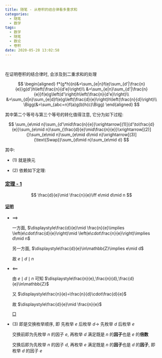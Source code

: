 ```yaml
---
title: 随笔 - 从卷积的结合律看多重求和
categories:
  - 随笔
  - 数学
tags:
  - 数学
  - 随笔
  - 数论
  - 卷积
date: 2020-05-28 13:02:58
---
```


$\;$

<!-- more -->

在证明卷积的结合律时, 会涉及到二重求和的处理

$$
\begin{aligned}
  f*(g*h)(n)&=\sum_{e|n}f(e)\sum_{d'|\frac{n}{e}}g(d')h\left(\frac{n}{d'e}\right)\\
  &=\sum_{e|n}\sum_{d'|\frac{n}{e}}f(e)g\left(d'\right)h\left(\frac{n}{d'e}\right)\\
  &=\sum_{d|n}\sum_{e|d}f(e)g\left(\frac{d}{e}\right)h\left(\frac{n}{d}\right)\\
  \Bigg(&=\sum_{abc=n}f(a)g(b)h(c)\Bigg)
\end{aligned}
$$

其中第二个等号与第三个等号的转化值得注意, 它分为如下过程:

$$
\sum_{e\mid n}\sum_{d'\mid\frac{n}{e}}\xrightarrow[(1)]{d'\to\frac{d}{e}}\sum_{e\mid n}\sum_{\frac{d}{e}\mid\frac{n}{e}}\xrightarrow[(2)]{}\sum_{e\mid n}\sum_{e\mid d\mid n}\xrightarrow[(3)]{\text{Swap}}\sum_{d\mid n}\sum_{e\mid d}
$$

其中:

- (1) 就是换元

- (2) 依赖如下定理:

### <a href="#end-t-1" id="t-1">定理 - 1</a>

$$
\frac{d}{e}\mid \frac{n}{e}\iff e\mid d\mid n
$$

#### <a href="#t-1" id="p-t-1">证明</a>

- $\implies$

  一方面, $\displaystyle\frac{d}{e}\mid \frac{n}{e}\implies \left(e\cdot\frac{d}{e}\right)\mid \left(e\cdot\frac{n}{e}\right)\implies d\mid n$

  另一方面, $\displaystyle\frac{d}{e}\in\mathbb{Z}\implies e\mid d$

  故 $e\mid d\mid n$

- $\impliedby$

  由 $e\mid d\mid n$ 可知 $\displaystyle\frac{n}{e},\frac{n}{d},\frac{d}{e}\in\mathbb{Z}$

  又 $\displaystyle\frac{n}{e}=\frac{n}{d}\cdot\frac{d}{e}$

  故 $\displaystyle\frac{d}{e}\mid \frac{n}{e}$

  <a href="#p-t-1" id="end-t-1">$\Box$</a>

- (3) 即是交换枚举顺序, 即 先枚举 $e$ 后枚举 $d\longrightarrow$ 先枚举 $d$ 后枚举 $e$

  交换前即为先枚举 $n$ 的因子 $e$, 再枚举 $d$ 满足既是 $n$ 的**因子**也是 $e$ 的**倍数**

  交换后即为先枚举 $n$ 的因子 $d$, 再枚举 $e$ 满足既是 $n$ 的**因子**也是 $d$ 的**因子**, 即枚举 $d$ 的因子 $e$

